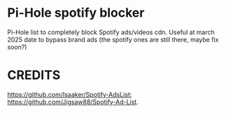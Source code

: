 # Pi-Hole spotify blocker
Pi-Hole list to completely block Spotify ads/videos cdn. Useful at march 2025 date to bypass brand ads (the spotify ones are still there, maybe fix soon?)

# CREDITS
https://github.com/Isaaker/Spotify-AdsList; 
https://github.com/Jigsaw88/Spotify-Ad-List.
